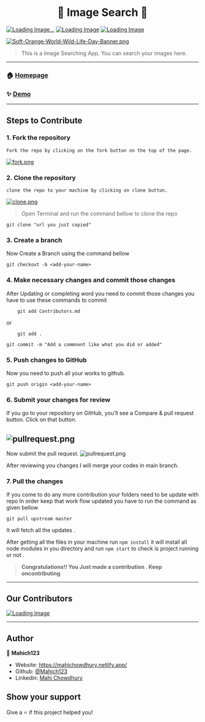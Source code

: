 <h1 align="center">🔎 Image Search 🔎</h1>

[![Loading Image...](https://img.shields.io/github/issues/Mahich123/Image_Search?style=flat-square&color=orange)](https://github.com/Mahich123/Image_Search/issues)
[![Loading Image](https://img.shields.io/badge/Made_with-Reactjs-60d2f1?style=flat-square&logo=react)](https://reactjs.org/)
[![Loading Image](https://img.shields.io/badge/Discord-_-60d2f1?style=social&logo=discord)](https://discord.gg/eKrezHzEZH)


[![Soft-Orange-World-Wild-Life-Day-Banner.png](https://i.postimg.cc/VNsWgfDC/Soft-Orange-World-Wild-Life-Day-Banner.png)](https://postimg.cc/21JW8Dpk)

> This is a Image Searching App. You can search your images here. 

---
### 🏠 [Homepage](image-search-tan.vercel.app/)

### ✨ [Demo](https://image-searching.netlify.app/)

---
## Steps to Contribute
### **1. Fork the repository**
```
Fork the repo by clicking on the fork button on the top of the page. 
```

[![fork.png](https://i.postimg.cc/KzPF3qTL/fork.png)](https://postimg.cc/CBx9W4mL)

### **2. Clone the repository**
```
clone the repo to your machine by clicking on clone button.
```

[![clone.png](https://i.postimg.cc/x1xxHRxc/clone.png)](https://postimg.cc/w1NQYhdp)

>Open Terminal and run the command bellow to clone the repo

```
git clone "url you just copied"
```
### **3. Create a branch**

Now Create a Branch using the command bellow

```
git checkout -b <add-your-name>
```


### **4. Make necessary changes and commit those changes**

After Updating or completing word you need to commit those changes you have to use these commands to commit 

```
    git add Contributors.md 
```
or 
```
    git add .
```
```
git commit -m "Add a commnent like what you did or added"
```

### **5. Push changes to GitHub**
Now you need to push all your works to github.
```
git push origin <add-your-name>
```

### **6. Submit your changes for review**

If you go to your repository on GitHub, you’ll see a Compare & pull request button. Click on that button.

![pullrequest.png](https://miro.medium.com/max/700/0*F-LrOSu0kL3fO_Nt.png)
---

Now submit the pull request.
![pullrequest.png](https://miro.medium.com/max/700/0*T1wiLQV5w5X42w1i.png)

After reviewing you changes I will merge your codes in main branch.

### **7. Pull the changes**
If you come to do any more contribution your folders need to be update with repo In order keep that work flow updated you have to run the command as given bellow 

```
git pull upstream master
```

It will fetch all the updates . 

After getting all the files in your machine run `npm install` it will install all node modules in you directory and run ``npm start`` to check is project running or not .

>**Congratulations!! You Just made a contribution . Keep oncontributing**  
---
## Our Contributors
[![Loading Image](https://contributors-img.web.app/image?repo=mahich123/Image_Search)](https://github.com/Mahich123/Image_Search/graphs/contributors)

---

## Author

👤 **Mahich123**

* Website: https://mahichowdhury.netlify.app/
* Github: [@Mahich123](https://github.com/Mahich123)
* Linkedin: [Mahi Chowdhury](https://www.linkedin.com/in/mahi-chowdhury/)

## Show your support

Give a ⭐️ if this project helped you!
